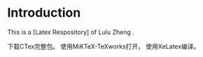 ﻿# Introduction
This is a [Latex Respository] of Lulu Zheng .

下载CTex完整包。
使用MiKTeX-TeXworks打开。
使用XeLatex编译。

```